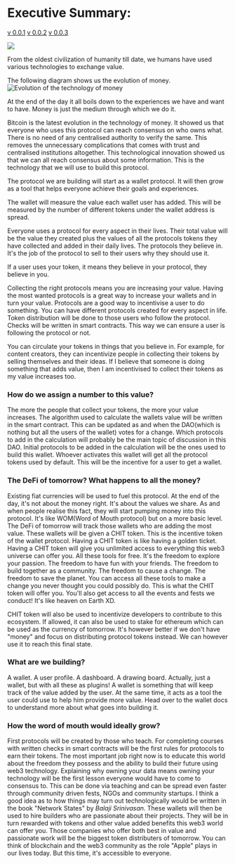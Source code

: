 # Executive Summary:

[v 0.0.1](https://github.com/AireshBhat/TransferOfValue/blob/main/Versions/v0.0.1.md)
[v 0.0.2](https://github.com/AireshBhat/TransferOfValue/blob/main/Versions/v0.0.2.md)
[v 0.0.3](https://github.com/AireshBhat/TransferOfValue/blob/main/Versions/v0.0.3.md)

![](https://badgen.net/badge/Version/v0.0.3/green)

From the oldest civilization of humanity till date, we humans have used various technologies to exchange value.

The following diagram shows us the evolution of money.
![Evolution of the technology of money](https://github.com/AireshBhat/TransferOfValue/blob/main/assets/TransferOfValue.png)

At the end of the day it all boils down to the experiences we have and want to have. Money is just the medium through which we do it.

Bitcoin is the latest evolution in the technology of money. It showed us that everyone who uses this protocol can reach consensus on who owns what. There is no need of any centralised authority to verify the same. This removes the unnecessary complications that comes with trust and centralised institutions altogether.
This technological innovation showed us that we can all reach consensus about some information. This is the technology that we will use to build this protocol.

The protocol we are building will start as a wallet protocol. It will then grow as a tool that helps everyone achieve their goals and experiences.

The wallet will measure the value each wallet user has added. This will be measured by the number of different tokens under the wallet address is spread.

Everyone uses a protocol for every aspect in their lives. Their total value will be the value they created plus the values of all the protocols tokens they have collected and added in their daily lives. The protocols they believe in. It's the job of the protocol to sell to their users why they should use it.

If a user uses your token, it means they believe in your protocol, they believe in you.

Collecting the right protocols means you are increasing your value. Having the most wanted protocols is a great way to increase your wallets and in turn your value. Protocols are a good way to incentivise a user to do something. You can have different protocols created for every aspect in life. Token distribution will be done to those users who follow the protocol. Checks will be written in smart contracts. This way we can ensure a user is following the protocol or not.

You can circulate your tokens in things that you believe in. For example, for content creators, they can incentivize people in collecting their tokens by selling themselves and their ideas. If I believe that someone is doing something that adds value, then I am incentivised to collect their tokens as my value increases too.

### How do we assign a number to this value?
The more the people that collect your tokens, the more your value increases.
The algorithm used to calculate the wallets value will be written in the smart contract. This can be updated as and when the DAO(which is nothing but all the users of the wallet) votes for a change. Which protocols to add in the calculation will probably be the main topic of discussion in this DAO.
Initial protocols to be added in the calculation will be the ones used to build this wallet. Whoever activates this wallet will get all the protocol tokens used by default. This will be the incentive for a user to get a wallet.

### The DeFi of tomorrow? What happens to all the money?
Existing fiat currencies will be used to fuel this protocol. At the end of the day, it's not about the money right. It's about the values we share. As and when people realise this fact, they will start pumping money into this protocol. It's like WOM(Word of Mouth protocol) but on a more basic level. The DeFi of tomorrow will track those wallets who are adding the most value. These wallets will be given a CHIT token. This is the incentive token of the wallet protocol. Having a CHIT token is like having a golden ticket. Having a CHIT token will give you unlimited access to everything this web3 universe can offer you. All these tools for free. It's the freedom to explore your passion. The freedom to have fun with your friends. The freedom to build together as a community. The freedom to cause a change. The freedom to save the planet. You can access all these tools to make a change you never thought you could possibly do. This is what the CHIT token will offer you. You'll also get access to all the events and fests we conduct! It's like heaven on Earth XD.

CHIT token will also be used to incentivize developers to contribute to this ecosystem. If allowed, it can also be used to stake for ethereum which can be used as the currency of tomorrow. It's however better if we don't have "money" and focus on distributing protocol tokens instead. We can however use it to reach this final state.

### What are we building?
A wallet. A user profile. A dashboard. A drawing board. Actually, just a wallet, but with all these as plugins! A wallet is something that will keep track of the value added by the user. At the same time, it acts as a tool the user could use to help him provide more value.
Head over to the wallet docs to understand more about what goes into building it.

### How the word of mouth would ideally grow?
First protocols will be created by those who teach. For completing courses with written checks in smart contracts will be the first rules for protocols to earn their tokens. The most important job right now is to educate this world about the freedom they possess and the ability to build their future using web3 technology. Explaining why owning your data means owning your technology will be the first lesson everyone would have to come to consensus to. This can be done via teaching and can be spread even faster through community driven fests, NGOs and community startups. I think a good idea as to how things may turn out technologically would be written in the book "Network States" by *Balaji Srinivasan*.
These wallets will then be used to hire builders who are passionate about their projects. They will be in turn rewarded with tokens and other value added benefits this web3 world can offer you. Those companies who offer both best in value and passionate work will be the biggest token distributers of tomorrow. You can think of blockchain and the web3 community as the role "Apple" plays in our lives today. But this time, it's accessible to everyone. 